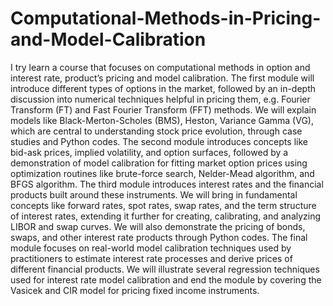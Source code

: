 # Computational-Methods-in-Pricing-and-Model-Calibration
I try learn a course that  focuses on computational methods in option and interest rate, product’s pricing and model calibration. The first module will introduce different types of options in the market, followed by an in-depth discussion into numerical techniques helpful in pricing them, e.g. Fourier Transform (FT) and Fast Fourier Transform (FFT) methods. We will explain models like Black-Merton-Scholes (BMS), Heston, Variance Gamma (VG), which are central to understanding stock price evolution, through case studies and Python codes. The second module introduces concepts like bid-ask prices, implied volatility, and option surfaces, followed by a demonstration of model calibration for fitting market option prices using optimization routines like brute-force search, Nelder-Mead algorithm, and BFGS algorithm. The third module introduces interest rates and the financial products built around these instruments. We will bring in fundamental concepts like forward rates, spot rates, swap rates, and the term structure of interest rates, extending it further for creating, calibrating, and analyzing LIBOR and swap curves. We will also demonstrate the pricing of bonds, swaps, and other interest rate products through Python codes. The final module focuses on real-world model calibration techniques used by practitioners to estimate interest rate processes and derive prices of different financial products. We will illustrate several regression techniques used for interest rate model calibration and end the module by covering the Vasicek and CIR model for pricing fixed income instruments.
